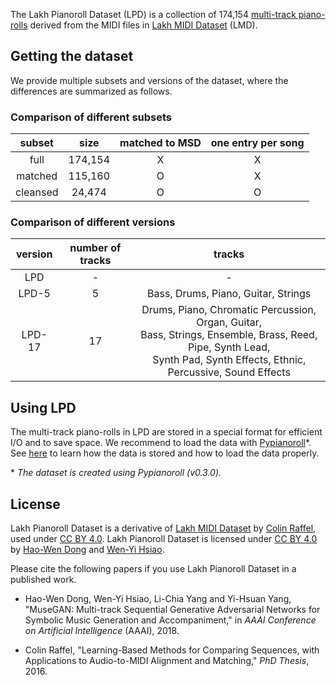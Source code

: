 The Lakh Pianoroll Dataset (LPD) is a collection of 174,154
[multi-track piano-rolls](data) derived from the MIDI files in
[Lakh MIDI Dataset](http://colinraffel.com/projects/lmd/) (LMD).

## Getting the dataset

We provide multiple subsets and versions of the dataset, where the differences
are summarized as follows.

### Comparison of different subsets

| subset   | size    | matched to MSD | one entry per song |
|:--------:|:-------:|:--------------:|:------------------:|
| full     | 174,154 |       X        |         X          |
| matched  | 115,160 |       O        |         X          |
| cleansed | 24,474  |       O        |         O          |

### Comparison of different versions

| version | number of tracks | tracks                              |
|:-------:|:----------------:|:-----------------------------------:|
| LPD     |        -         | -                                   |
| LPD-5   |        5         | Bass, Drums, Piano, Guitar, Strings |
| LPD-17  |        17        | Drums, Piano, Chromatic Percussion, Organ, Guitar,<br> Bass, Strings, Ensemble, Brass, Reed, Pipe, Synth Lead,<br> Synth Pad, Synth Effects, Ethnic, Percussive, Sound Effects |

## Using LPD

The multi-track piano-rolls in LPD are stored in a special format for
efficient I/O and to save space. We recommend to load the data with
[Pypianoroll](https://salu133445.github.io/pypianoroll/)\*. See
[here](https://salu133445.github.io/pypianoroll/save_load.html) to learn how
the data is stored and how to load the data properly.

\* *The dataset is created using Pypianoroll (v0.3.0).*

## License

Lakh Pianoroll Dataset is a derivative of
[Lakh MIDI Dataset](http://colinraffel.com/projects/lmd/) by
[Colin Raffel](http://colinraffel.com), used under
[CC BY 4.0](https://creativecommons.org/licenses/by/4.0/).
Lakh Pianoroll Dataset is licensed under
[CC BY 4.0](https://creativecommons.org/licenses/by/4.0/) by
[Hao-Wen Dong](https://salu133445.github.io/) and
[Wen-Yi Hsiao](https://github.com/wayne391).

Please cite the following papers if you use Lakh Pianoroll Dataset in a
published work.

- Hao-Wen Dong, Wen-Yi Hsiao, Li-Chia Yang and Yi-Hsuan Yang, "MuseGAN:
  Multi-track Sequential Generative Adversarial Networks for Symbolic Music
  Generation and Accompaniment," in *AAAI Conference on Artificial Intelligence*
  (AAAI), 2018.

- Colin Raffel, "Learning-Based Methods for Comparing Sequences, with
  Applications to Audio-to-MIDI Alignment and Matching," *PhD Thesis*, 2016.
